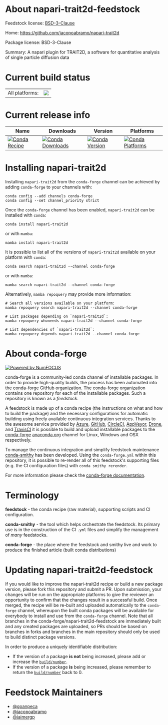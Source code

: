 About napari-trait2d-feedstock
==============================

Feedstock license: [BSD-3-Clause](https://github.com/conda-forge/napari-trait2d-feedstock/blob/main/LICENSE.txt)

Home: https://github.com/jacopoabramo/napari-trait2d

Package license: BSD-3-Clause

Summary: A napari plugin for TRAIT2D, a software for quantitative analysis of single particle diffusion data

Current build status
====================


<table><tr><td>All platforms:</td>
    <td>
      <a href="https://dev.azure.com/conda-forge/feedstock-builds/_build/latest?definitionId=17062&branchName=main">
        <img src="https://dev.azure.com/conda-forge/feedstock-builds/_apis/build/status/napari-trait2d-feedstock?branchName=main">
      </a>
    </td>
  </tr>
</table>

Current release info
====================

| Name | Downloads | Version | Platforms |
| --- | --- | --- | --- |
| [![Conda Recipe](https://img.shields.io/badge/recipe-napari--trait2d-green.svg)](https://anaconda.org/conda-forge/napari-trait2d) | [![Conda Downloads](https://img.shields.io/conda/dn/conda-forge/napari-trait2d.svg)](https://anaconda.org/conda-forge/napari-trait2d) | [![Conda Version](https://img.shields.io/conda/vn/conda-forge/napari-trait2d.svg)](https://anaconda.org/conda-forge/napari-trait2d) | [![Conda Platforms](https://img.shields.io/conda/pn/conda-forge/napari-trait2d.svg)](https://anaconda.org/conda-forge/napari-trait2d) |

Installing napari-trait2d
=========================

Installing `napari-trait2d` from the `conda-forge` channel can be achieved by adding `conda-forge` to your channels with:

```
conda config --add channels conda-forge
conda config --set channel_priority strict
```

Once the `conda-forge` channel has been enabled, `napari-trait2d` can be installed with `conda`:

```
conda install napari-trait2d
```

or with `mamba`:

```
mamba install napari-trait2d
```

It is possible to list all of the versions of `napari-trait2d` available on your platform with `conda`:

```
conda search napari-trait2d --channel conda-forge
```

or with `mamba`:

```
mamba search napari-trait2d --channel conda-forge
```

Alternatively, `mamba repoquery` may provide more information:

```
# Search all versions available on your platform:
mamba repoquery search napari-trait2d --channel conda-forge

# List packages depending on `napari-trait2d`:
mamba repoquery whoneeds napari-trait2d --channel conda-forge

# List dependencies of `napari-trait2d`:
mamba repoquery depends napari-trait2d --channel conda-forge
```


About conda-forge
=================

[![Powered by
NumFOCUS](https://img.shields.io/badge/powered%20by-NumFOCUS-orange.svg?style=flat&colorA=E1523D&colorB=007D8A)](https://numfocus.org)

conda-forge is a community-led conda channel of installable packages.
In order to provide high-quality builds, the process has been automated into the
conda-forge GitHub organization. The conda-forge organization contains one repository
for each of the installable packages. Such a repository is known as a *feedstock*.

A feedstock is made up of a conda recipe (the instructions on what and how to build
the package) and the necessary configurations for automatic building using freely
available continuous integration services. Thanks to the awesome service provided by
[Azure](https://azure.microsoft.com/en-us/services/devops/), [GitHub](https://github.com/),
[CircleCI](https://circleci.com/), [AppVeyor](https://www.appveyor.com/),
[Drone](https://cloud.drone.io/welcome), and [TravisCI](https://travis-ci.com/)
it is possible to build and upload installable packages to the
[conda-forge](https://anaconda.org/conda-forge) [anaconda.org](https://anaconda.org/)
channel for Linux, Windows and OSX respectively.

To manage the continuous integration and simplify feedstock maintenance
[conda-smithy](https://github.com/conda-forge/conda-smithy) has been developed.
Using the ``conda-forge.yml`` within this repository, it is possible to re-render all of
this feedstock's supporting files (e.g. the CI configuration files) with ``conda smithy rerender``.

For more information please check the [conda-forge documentation](https://conda-forge.org/docs/).

Terminology
===========

**feedstock** - the conda recipe (raw material), supporting scripts and CI configuration.

**conda-smithy** - the tool which helps orchestrate the feedstock.
                   Its primary use is in the construction of the CI ``.yml`` files
                   and simplify the management of *many* feedstocks.

**conda-forge** - the place where the feedstock and smithy live and work to
                  produce the finished article (built conda distributions)


Updating napari-trait2d-feedstock
=================================

If you would like to improve the napari-trait2d recipe or build a new
package version, please fork this repository and submit a PR. Upon submission,
your changes will be run on the appropriate platforms to give the reviewer an
opportunity to confirm that the changes result in a successful build. Once
merged, the recipe will be re-built and uploaded automatically to the
`conda-forge` channel, whereupon the built conda packages will be available for
everybody to install and use from the `conda-forge` channel.
Note that all branches in the conda-forge/napari-trait2d-feedstock are
immediately built and any created packages are uploaded, so PRs should be based
on branches in forks and branches in the main repository should only be used to
build distinct package versions.

In order to produce a uniquely identifiable distribution:
 * If the version of a package **is not** being increased, please add or increase
   the [``build/number``](https://docs.conda.io/projects/conda-build/en/latest/resources/define-metadata.html#build-number-and-string).
 * If the version of a package **is** being increased, please remember to return
   the [``build/number``](https://docs.conda.io/projects/conda-build/en/latest/resources/define-metadata.html#build-number-and-string)
   back to 0.

Feedstock Maintainers
=====================

* [@goanpeca](https://github.com/goanpeca/)
* [@jacopoabramo](https://github.com/jacopoabramo/)
* [@jaimergp](https://github.com/jaimergp/)

